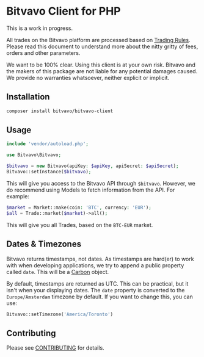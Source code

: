 # Bitvavo Client for PHP

This is a work in progress.

All trades on the Bitvavo platform are processed based on
[Trading Rules](https://bitvavo.com/en/trading-rules). Please
read this document to understand more about the nitty gritty
of fees, orders and other parameters.

We want to be 100% clear. Using this client is at your own
risk. Bitvavo and the makers of this package are not liable
for any potential damages caused. We provide no warranties
whatsoever, neither explicit or implicit.

## Installation

```bash
composer install bitvavo/bitvavo-client
```

## Usage

```php
include 'vendor/autoload.php';

use Bitvavo\Bitvavo;

$bitvavo = new Bitvavo(apiKey: $apiKey, apiSecret: $apiSecret);
Bitvavo::setInstance($bitvavo);
```

This will give you access to the Bitvavo API through `$bitvavo`. However,
we do recommend using Models to fetch information from the API. For
example:

```php
$market = Market::make(coin: 'BTC', currency: 'EUR');
$all = Trade::market($market)->all();
```

This will give you all Trades, based on the `BTC-EUR` market.

## Dates & Timezones

Bitvavo returns timestamps, not dates. As timestamps are hard(er) to work
with when developing applications, we try to append a public property
called `date`. This will be a [Carbon](https://carbon.nesbot.com/) object.

By default, timestamps are returned as UTC. This can be practical, but
it isn't when your displaying dates. The `date` property is converted
to the `Europe/Amsterdam` timezone by default. If you want to change
this, you can use:

```php
Bitvavo::setTimezone('America/Toronto')
```

## Contributing

Please see [CONTRIBUTING](.github/CONTRIBUTING.md) for details.
